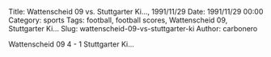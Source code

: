 Title: Wattenscheid 09 vs. Stuttgarter Ki…, 1991/11/29
Date: 1991/11/29 00:00
Category: sports
Tags: football, football scores, Wattenscheid 09, Stuttgarter Ki…
Slug: wattenscheid-09-vs-stuttgarter-ki
Author: carbonero


Wattenscheid 09 4 - 1 Stuttgarter Ki…

